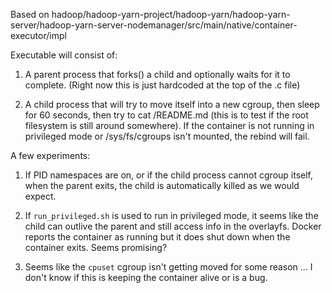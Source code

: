 Based on hadoop/hadoop-yarn-project/hadoop-yarn/hadoop-yarn-server/hadoop-yarn-server-nodemanager/src/main/native/container-executor/impl

Executable will consist of:

1. A parent process that forks() a child and optionally waits for it to complete. (Right now this is just hardcoded at the top of the .c file)

1. A child process that will try to move itself into a new cgroup, then sleep for 60 seconds, then try to cat /README.md (this is to test if the root filesystem is still around somewhere). If the container is not running in privileged mode or /sys/fs/cgroups isn't mounted, the rebind will fail.

A few experiments:

1. If PID namespaces are on, or if the child process cannot cgroup itself, when the parent exits, the child is automatically killed as we would expect.

1. If `run_privileged.sh` is used to run in privileged mode, it seems like the child can outlive the parent and still access info in the overlayfs. Docker reports the container as running but it does shut down when the container exits. Seems promising?

1. Seems like the `cpuset` cgroup isn't getting moved for some reason ... I don't know if this is keeping the container alive or is a bug.